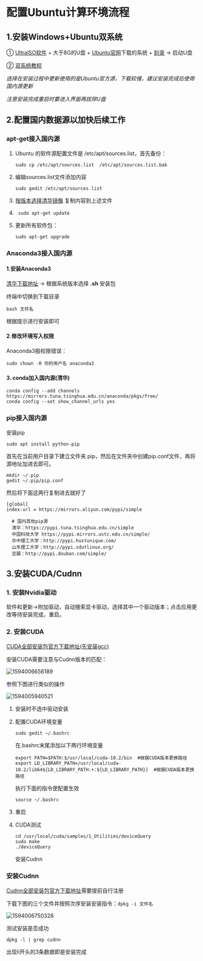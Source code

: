 # 配置Ubuntu计算环境流程

## 1.安装Windows+Ubuntu双系统

①  [UltralSO软件](https://cn.ultraiso.net/xiazai.html) + 大于8G的U盘 + [Ubuntu官网]( https://ubuntu.com/download/alternative-downloads )下载的系统 + [刻录](https://jingyan.baidu.com/article/5225f26b0bb45fe6fa0908bc.html) -> 启动U盘

② [双系统教程](https://www.jianshu.com/p/38e6be8efecf)  

*选择在安装过程中更新使用的是Ubuntu官方源，下载较慢，建议安装完成后使用国内源更新*

*注意安装完成重启时要进入界面再拔除U盘*

## 2.配置国内数据源以加快后续工作

### apt-get接入国内源

1. Ubuntu 的软件源配置文件是 /etc/apt/sources.list，首先备份：

   ```shell
   sudo cp /etc/apt/sources.list  /etc/apt/sources.list.bak
   ```

2. 编辑sources.list文件添加内容

   ```shell
   sudo gedit /etc/apt/sources.list 
   ```

3. [按版本选择清华镜像]( https://mirrors.tuna.tsinghua.edu.cn/help/ubuntu/ ) 复制内容到上述文件

4. ```shell
	sudo apt-get update
	```

5. 更新所有软件包：

   ```shell
   sudo apt-get upgrade
   ```

### Anaconda3接入国内源

#### 1.安装Anaconda3

[清华下载地址]( https://mirrors.tuna.tsinghua.edu.cn/anaconda/archive/ )  -> 根据系统版本选择 **.sh** 安装包

终端中切换到下载目录

```shell
bash 文件名
```

根据提示进行安装即可

#### 2.修改环境写入权限

Anaconda3报权限错误：

```shell
sudo chown -R 你的用户名 anaconda3
```

#### 3. conda加入国内源(清华)

```shell
conda config --add channels https://mirrors.tuna.tsinghua.edu.cn/anaconda/pkgs/free/
conda config --set show_channel_urls yes
```

### pip接入国内源

安装pip

 ```shell sudo apt install python-pip 
 sudo apt install python-pip 
 ```

首先在当前用户目录下建立文件夹.pip，然后在文件夹中创建pip.conf文件，再将源地址加进去即可。

```shell
mkdir ~/.pip
gedit ~/.pip/pip.conf
```

然后将下面这两行复制进去就好了

```
[global]
index-url = https://mirrors.aliyun.com/pypi/simple
```

```shell
  # 国内其他pip源
  清华：https://pypi.tuna.tsinghua.edu.cn/simple
  中国科技大学 https://pypi.mirrors.ustc.edu.cn/simple/
  华中理工大学：http://pypi.hustunique.com/
  山东理工大学：http://pypi.sdutlinux.org/
  豆瓣：http://pypi.douban.com/simple/
```

 ## 3.安装CUDA/Cudnn
### 1. 安装Nvidia驱动

软件和更新->附加驱动，自动搜索显卡驱动，选择其中一个驱动版本；点击应用更改等待安装完成，重启。

### 2. 安装CUDA

[CUDA全部安装包官方下载地址(先安装gcc)](https://developer.nvidia.com/cuda-toolkit-archive)

安装CUDA需要注意与Cudnn版本的匹配：

![1594006656189](C:\Users\Administrator\AppData\Roaming\Typora\typora-user-images\1594006656189.png)

参照下图进行类似的操作

![1594005940521](C:\Users\Administrator\AppData\Roaming\Typora\typora-user-images\1594005940521.png)

1. 安装时不选中驱动安装

2. 配置CUDA环境变量

   ```shell
   sudo gedit ~/.bashrc
   ```

   在.bashrc末尾添加以下两行环境变量

   ```shell
   export PATH=$PATH:$/usr/local/cuda-10.2/bin  #根据CUDA版本更换路径
   export LD_LIBRARY_PATH=/usr/local/cuda-10.2/lib64${LD_LIBRARY_PATH:+:${LD_LIBRARY_PATH}}  #根据CUDA版本更换路径
   ```

   执行下面的指令使配置生效

   ```shell
   source ~/.bashrc
   ```

3. 重启

4. CUDA测试

   ```shell
   cd /usr/local/cuda/samples/1_Utilities/deviceQuery 
   sudo make
   ./deviceQuery
   ```

   安装Cudnn

### 安装Cudnn
[Cudnn全部安装包官方下载地址](https://developer.nvidia.com/rdp/cudnn-download)需要提前自行注册

下载下图的三个文件并按照次序安装安装指令：```dpkg -i 文件名```

![1594006750328](C:\Users\Administrator\AppData\Roaming\Typora\typora-user-images\1594006750328.png)

测试安装是否成功
```shell
dpkg -l | grep cudnn
```
出现li开头的3条数据即是安装完成




